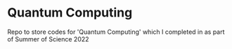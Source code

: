 # Quantum Computing
 Repo to store codes for 'Quantum Computing' which I completed in as part of Summer of Science 2022
